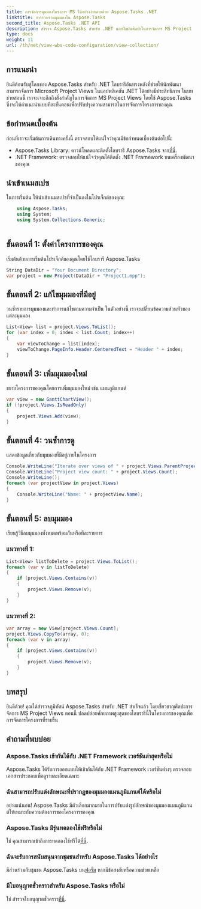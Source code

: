 ```yaml
---
title: การจัดการมุมมองโครงการ MS ได้อย่างง่ายดายด้วย Aspose.Tasks .NET
linktitle: การรวบรวมมุมมองใน Aspose.Tasks
second_title: Aspose.Tasks .NET API
description: สำรวจ Aspose.Tasks สำหรับ .NET และฝึกฝนศิลปะในการจัดการ MS Project Views ได้อย่างง่ายดาย ดาวน์โหลดตอนนี้เพื่อรับประสบการณ์การจัดการโครงการที่ราบรื่น
type: docs
weight: 11
url: /th/net/view-wbs-code-configuration/view-collection/
---
```

## การแนะนำ
ยินดีต้อนรับสู่โลกของ Aspose.Tasks สำหรับ .NET ไลบรารีอันทรงพลังที่ช่วยให้นักพัฒนาสามารถจัดการ Microsoft Project Views ในแอปพลิเคชัน .NET ได้อย่างมีประสิทธิภาพ ในบทช่วยสอนนี้ เราจะเจาะลึกถึงสิ่งสำคัญในการจัดการ MS Project Views โดยใช้ Aspose.Tasks ซึ่งจะให้คำแนะนำแบบทีละขั้นตอนเพื่อปรับปรุงความสามารถในการจัดการโครงการของคุณ
## ข้อกำหนดเบื้องต้น
ก่อนที่เราจะเริ่มต้นการเดินทางครั้งนี้ ตรวจสอบให้แน่ใจว่าคุณมีข้อกำหนดเบื้องต้นต่อไปนี้:
-  Aspose.Tasks Library: ดาวน์โหลดและติดตั้งไลบรารี Aspose.Tasks จาก[ที่นี่](https://releases.aspose.com/tasks/net/).
- .NET Framework: ตรวจสอบให้แน่ใจว่าคุณได้ติดตั้ง .NET Framework บนเครื่องพัฒนาของคุณ
## นำเข้าเนมสเปซ
ในการเริ่มต้น ให้นำเข้าเนมสเปซที่จำเป็นลงในโปรเจ็กต์ของคุณ:
```csharp
    using Aspose.Tasks;
    using System;
    using System.Collections.Generic;
    
```
## ขั้นตอนที่ 1: ตั้งค่าโครงการของคุณ
เริ่มต้นด้วยการเริ่มต้นโปรเจ็กต์ของคุณโดยใช้ไลบรารี Aspose.Tasks
```csharp
String DataDir = "Your Document Directory";
var project = new Project(DataDir + "Project1.mpp");
```
## ขั้นตอนที่ 2: แก้ไขมุมมองที่มีอยู่
วนซ้ำรายการมุมมองและทำการแก้ไขตามความจำเป็น ในตัวอย่างนี้ เราจะเปลี่ยนข้อความส่วนหัวของแต่ละมุมมอง
```csharp
List<View> list = project.Views.ToList();
for (var index = 0; index < list.Count; index++)
{
    var viewToChange = list[index];
    viewToChange.PageInfo.Header.CenteredText = "Header " + index;
}
```
## ขั้นตอนที่ 3: เพิ่มมุมมองใหม่
ขยายโครงการของคุณโดยการเพิ่มมุมมองใหม่ เช่น แผนภูมิแกนต์
```csharp
var view = new GanttChartView();
if (!project.Views.IsReadOnly)
{
    project.Views.Add(view);
}
```
## ขั้นตอนที่ 4: วนซ้ำการดู
แสดงข้อมูลเกี่ยวกับมุมมองที่มีอยู่ภายในโครงการ
```csharp
Console.WriteLine("Iterate over views of " + project.Views.ParentProject.Get(Prj.Name) + " project.");
Console.WriteLine("Project view count: " + project.Views.Count);
Console.WriteLine();
foreach (var projectView in project.Views)
{
    Console.WriteLine("Name: " + projectView.Name);
}
```
## ขั้นตอนที่ 5: ลบมุมมอง
เรียนรู้วิธีลบมุมมองทั้งหมดพร้อมกันหรือทีละรายการ
### แนวทางที่ 1:
```csharp
List<View> listToDelete = project.Views.ToList();
foreach (var v in listToDelete)
{
    if (project.Views.Contains(v))
    {
        project.Views.Remove(v);
    }
}
```
### แนวทางที่ 2:
```csharp
var array = new View[project.Views.Count];
project.Views.CopyTo(array, 0);
foreach (var v in array)
{
    if (project.Views.Contains(v))
    {
        project.Views.Remove(v);
    }
}
```
## บทสรุป
ยินดีด้วย! คุณได้สำรวจภูมิทัศน์ Aspose.Tasks สำหรับ .NET สำเร็จแล้ว โดยเชี่ยวชาญศิลปะการจัดการ MS Project Views ตอนนี้ ปลดปล่อยศักยภาพสูงสุดของไลบรารีนี้ในโครงการของคุณเพื่อการจัดการโครงการที่ราบรื่น
## คำถามที่พบบ่อย
### Aspose.Tasks เข้ากันได้กับ .NET Framework เวอร์ชันล่าสุดหรือไม่
Aspose.Tasks ได้รับการออกแบบให้เข้ากันได้กับ .NET Framework เวอร์ชันต่างๆ ตรวจสอบเอกสารประกอบเพื่อดูรายละเอียดเฉพาะ
### ฉันสามารถปรับแต่งลักษณะที่ปรากฏของมุมมองแผนภูมิแกนต์ได้หรือไม่
อย่างแน่นอน! Aspose.Tasks มีตัวเลือกมากมายในการปรับแต่งรูปลักษณ์ของมุมมองแผนภูมิแกนต์ให้เหมาะกับความต้องการของโครงการของคุณ
### Aspose.Tasks มีรุ่นทดลองใช้ฟรีหรือไม่
ใช่ คุณสามารถเข้าถึงการทดลองใช้ฟรีได้[ที่นี่](https://releases.aspose.com/).
### ฉันจะรับการสนับสนุนจากชุมชนสำหรับ Aspose.Tasks ได้อย่างไร
 มีส่วนร่วมกับชุมชน Aspose.Tasks บน[ฟอรั่ม](https://forum.aspose.com/c/tasks/15) หากมีข้อสงสัยหรือความช่วยเหลือ
### มีใบอนุญาตชั่วคราวสำหรับ Aspose.Tasks หรือไม่
 ใช่ สำรวจใบอนุญาตชั่วคราว[ที่นี่](https://purchase.aspose.com/temporary-license/).